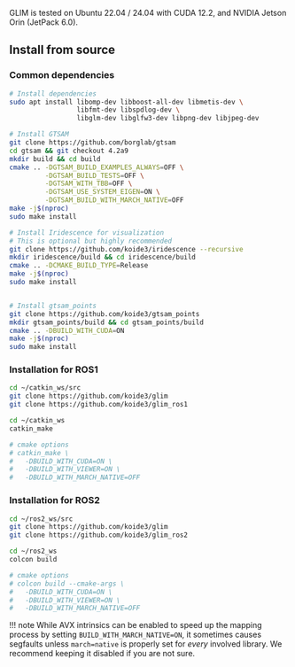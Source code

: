 
GLIM is tested on Ubuntu 22.04 / 24.04 with CUDA 12.2, and NVIDIA Jetson Orin (JetPack 6.0).

## Install from source

### Common dependencies
```bash
# Install dependencies
sudo apt install libomp-dev libboost-all-dev libmetis-dev \
                 libfmt-dev libspdlog-dev \
                 libglm-dev libglfw3-dev libpng-dev libjpeg-dev

# Install GTSAM
git clone https://github.com/borglab/gtsam
cd gtsam && git checkout 4.2a9
mkdir build && cd build
cmake .. -DGTSAM_BUILD_EXAMPLES_ALWAYS=OFF \
         -DGTSAM_BUILD_TESTS=OFF \
         -DGTSAM_WITH_TBB=OFF \
         -DGTSAM_USE_SYSTEM_EIGEN=ON \
         -DGTSAM_BUILD_WITH_MARCH_NATIVE=OFF
make -j$(nproc)
sudo make install

# Install Iridescence for visualization
# This is optional but highly recommended
git clone https://github.com/koide3/iridescence --recursive
mkdir iridescence/build && cd iridescence/build
cmake .. -DCMAKE_BUILD_TYPE=Release
make -j$(nproc)
sudo make install


# Install gtsam_points
git clone https://github.com/koide3/gtsam_points
mkdir gtsam_points/build && cd gtsam_points/build
cmake .. -DBUILD_WITH_CUDA=ON
make -j$(nproc)
sudo make install
```

### Installation for ROS1

```bash
cd ~/catkin_ws/src
git clone https://github.com/koide3/glim
git clone https://github.com/koide3/glim_ros1

cd ~/catkin_ws
catkin_make

# cmake options
# catkin_make \
#   -DBUILD_WITH_CUDA=ON \
#   -DBUILD_WITH_VIEWER=ON \
#   -DBUILD_WITH_MARCH_NATIVE=OFF
```

### Installation for ROS2
```bash
cd ~/ros2_ws/src
git clone https://github.com/koide3/glim
git clone https://github.com/koide3/glim_ros2

cd ~/ros2_ws
colcon build

# cmake options
# colcon build --cmake-args \
#   -DBUILD_WITH_CUDA=ON \
#   -DBUILD_WITH_VIEWER=ON \
#   -DBUILD_WITH_MARCH_NATIVE=OFF
```

!!! note
    While AVX intrinsics can be enabled to speed up the mapping process by setting ```BUILD_WITH_MARCH_NATIVE=ON```, it sometimes causes segfaults unless ```march=native``` is properly set for *every* involved library. We recommend keeping it disabled if you are not sure.
